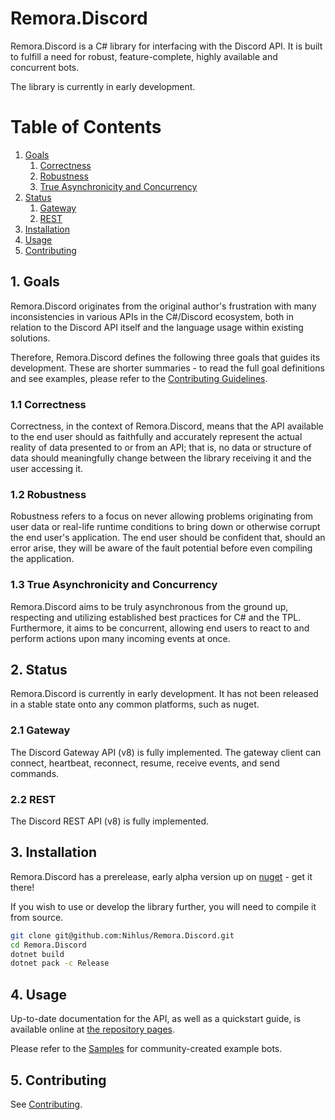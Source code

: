 Remora.Discord
==============

Remora.Discord is a C# library for interfacing with the Discord API. It is built
to fulfill a need for robust, feature-complete, highly available and concurrent 
bots.

The library is currently in early development.

# Table of Contents
1. [Goals](#1-goals)
    1. [Correctness](#11-correctness)
    2. [Robustness](#12-robustness)
    3. [True Asynchronicity and Concurrency](#13-true-asynchronicity-and-concurrency)
2. [Status](#2-status)
    1. [Gateway](#21-gateway)
    2. [REST](#22-rest)
3. [Installation](#3-installation)
4. [Usage](#4-usage)
5. [Contributing](.github/CONTRIBUTING.md)

## 1. Goals
Remora.Discord originates from the original author's frustration with many 
inconsistencies in various APIs in the C#/Discord ecosystem, both in relation to
the Discord API itself and the language usage within existing solutions.

Therefore, Remora.Discord defines the following three goals that guides its 
development. These are shorter summaries - to read the full goal definitions and
see examples, please refer to the [Contributing Guidelines][2].

### 1.1 Correctness
Correctness, in the context of Remora.Discord, means that the API available to 
the end user should as faithfully and accurately represent the actual reality of
data presented to or from an API; that is, no data or structure of data should 
meaningfully change between the library receiving it and the user accessing it.

### 1.2 Robustness
Robustness refers to a focus on never allowing problems originating from user 
data or real-life runtime conditions to bring down or otherwise corrupt the end 
user's application. The end user should be confident that, should an error 
arise, they will be aware of the fault potential before even compiling the 
application.

### 1.3 True Asynchronicity and Concurrency
Remora.Discord aims to be truly asynchronous from the ground up, respecting and
utilizing established best practices for C# and the TPL. Furthermore, it aims to
be concurrent, allowing end users to react to and perform actions upon many 
incoming events at once.

## 2. Status
Remora.Discord is currently in early development. It has not been released in a 
stable state onto any common platforms, such as nuget.

### 2.1 Gateway
The Discord Gateway API (v8) is fully implemented. The gateway client can 
connect, heartbeat, reconnect, resume, receive events, and send commands.

### 2.2 REST
The Discord REST API (v8) is fully implemented.

## 3. Installation
Remora.Discord has a prerelease, early alpha version up on 
[nuget][3] - get it there!

If you wish to use or develop the library further, you will need to compile it 
from source.

```bash
git clone git@github.com:Nihlus/Remora.Discord.git
cd Remora.Discord
dotnet build
dotnet pack -c Release
```

## 4. Usage
Up-to-date documentation for the API, as well as a quickstart guide, is 
available online at [the repository pages][1].

Please refer to the [Samples](Samples) for community-created example bots.

## 5. Contributing
See [Contributing][2].

[1]: https://github.com/Nihlus/Remora.Discord
[2]: .github/CONTRIBUTING.md
[3]: https://www.nuget.org/packages/Remora.Discord/
